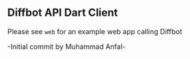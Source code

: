 ## Diffbot API Dart Client

Please see `web` for an example web app calling Diffbot

-Initial commit by Muhammad Anfal-
